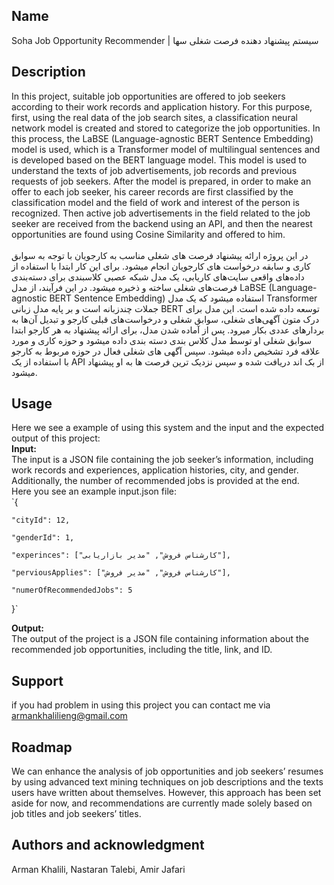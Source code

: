 ## Name
Soha Job Opportunity Recommender | 
سیستم پیشنهاد دهنده فرصت شغلی سها

## Description
In this project, suitable job opportunities are offered to job seekers according to their work records and application history. For this purpose, first, using the real data of the job search sites, a classification neural network model is created and stored to categorize the job opportunities. In this process, the LaBSE (Language-agnostic BERT Sentence Embedding) model is used, which is a Transformer model of multilingual sentences and is developed based on the BERT language model. This model is used to understand the texts of job advertisements, job records and previous requests of job seekers. After the model is prepared, in order to make an offer to each job seeker, his career records are first classified by the classification model and the field of work and interest of the person is recognized. Then active job advertisements in the field related to the job seeker are received from the backend using an API, and then the nearest opportunities are found using Cosine Similarity and offered to him. <br>
<br>
در این پروژه ارائه پیشنهاد فرصت های شغلی مناسب به کارجویان با توجه به سوابق کاری و سابقه درخواست های کارجویان انجام میشود. برای این کار ابتدا با استفاده از داده‌های واقعی سایت‌های کاریابی، یک مدل شبکه عصبی کلاسبندی برای دسته‌بندی فرصت‌های شغلی ساخته و ذخیره میشود. در این فرآیند، از مدل LaBSE (Language-agnostic BERT Sentence Embedding) استفاده میشود که یک مدل Transformer جملات چندزبانه است و بر پایه مدل زبانی BERT توسعه داده شده است. این مدل برای درک متون آگهی‌های شغلی، سوابق شغلی و درخواست‌های قبلی کارجو و تبدیل آن‌ها به بردارهای عددی بکار میرود. پس از آماده شدن مدل، برای ارائه پیشنهاد به هر کارجو ابتدا سوابق شغلی او توسط مدل کلاس بندی دسته بندی داده میشود و حوزه کاری و مورد علاقه فرد تشخیص داده میشود. سپس آگهی های شغلی فعال در حوزه مربوط به کارجو با استفاده از یک API از بک اند دریافت شده و سپس نزدیک ترین فرصت ها به او پیشنهاد میشود. 

## Usage
Here we see a example of using this system and the input and the expected output of this project: <br>
**Input:** <br>
    The input is a JSON file containing the job seeker’s information, including work records and experiences, application histories, city, and gender. Additionally, the number of recommended jobs is provided at the end. <br>
    Here you see an example input.json file:<br>
`{

    "cityId": 12,

    "genderId": 1,
    
    "experinces": ["کارشناس فروش", "مدیر بازاریابی"],
    
    "perviousApplies": ["کارشناس فروش", "مدیر فروش"],
    
    "numerOfRecommendedJobs": 5
    
}`  

**Output:** <br>
    The output of the project is a JSON file containing information about the recommended job opportunities, including the title, link, and ID.
## Support
if you had problem in using this project you can contact me via armankhalilieng@gmail.com

## Roadmap
We can enhance the analysis of job opportunities and job seekers’ resumes by using advanced text mining techniques on job descriptions and the texts users have written about themselves. However, this approach has been set aside for now, and recommendations are currently made solely based on job titles and job seekers’ titles.

## Authors and acknowledgment
Arman Khalili, Nastaran Talebi, Amir Jafari